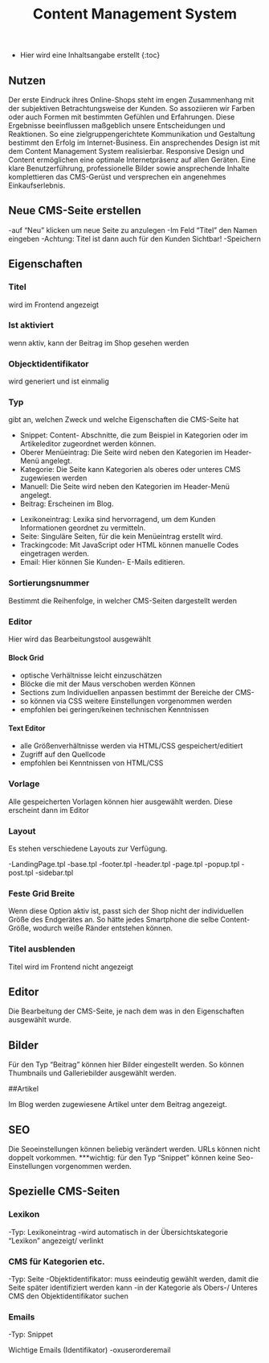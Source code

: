 ﻿---
layout: post
title: Content Management System
tags: marketing
permalink: /marketing/:title
---


+ Hier wird eine Inhaltsangabe erstellt
       {:toc}




## Nutzen


Der erste Eindruck ihres Online-Shops steht im engen Zusammenhang mit der subjektiven Betrachtungsweise der Kunden. So assoziieren wir Farben oder auch Formen mit bestimmten Gefühlen und Erfahrungen. Diese Ergebnisse beeinflussen maßgeblich unsere Entscheidungen und Reaktionen. So eine zielgruppengerichtete Kommunikation und Gestaltung bestimmt den Erfolg im Internet-Business. Ein ansprechendes Design ist mit dem Content Management System realisierbar. Responsive Design und Content ermöglichen eine optimale Internetpräsenz auf allen Geräten. Eine klare Benutzerführung, professionelle Bilder sowie ansprechende Inhalte komplettieren das CMS-Gerüst und versprechen ein angenehmes Einkaufserlebnis.
## Neue CMS-Seite erstellen


-auf “Neu” klicken um neue Seite zu anzulegen
-Im Feld “Titel” den Namen eingeben
-Achtung: Titel ist dann auch für den Kunden Sichtbar!
-Speichern




## Eigenschaften 


### Titel


wird im Frontend angezeigt


### Ist aktiviert


wenn aktiv, kann der Beitrag im Shop gesehen werden


### Objecktidentifikator


wird generiert und ist einmalig


### Typ


gibt an, welchen Zweck und welche Eigenschaften die CMS-Seite hat


- Snippet: Content- Abschnitte, die zum Beispiel in Kategorien oder im Artikeleditor zugeordnet werden können.
- Oberer Menüeintrag: Die Seite wird neben den Kategorien im Header-Menü angelegt.
- Kategorie: Die Seite kann Kategorien als oberes oder unteres CMS zugewiesen werden 
- Manuell: Die Seite wird neben den Kategorien im Header-Menü angelegt.
- Beitrag: Erscheinen im Blog.
* Lexikoneintrag: Lexika sind hervorragend, um dem Kunden Informationen geordnet zu vermitteln. 
* Seite: Singuläre Seiten, für die kein Menüeintrag erstellt wird.
* Trackingcode: Mit JavaScript oder HTML können manuelle Codes eingetragen werden.
* Email: Hier können Sie Kunden- E-Mails editieren.


### Sortierungsnummer


Bestimmt die Reihenfolge, in welcher CMS-Seiten dargestellt werden


### Editor


Hier wird das Bearbeitungstool ausgewählt


#### Block Grid


* optische Verhältnisse leicht einzuschätzen
* Blöcke die mit der Maus verschoben werden Können
* Sections zum Individuellen anpassen bestimmt der Bereiche der CMS-
* so können via CSS weitere Einstellungen vorgenommen werden
* empfohlen bei geringen/keinen technischen Kenntnissen


#### Text Editor


* alle Größenverhältnisse werden via HTML/CSS gespeichert/editiert
* Zugriff auf den Quellcode
* empfohlen bei Kenntnissen von HTML/CSS


### Vorlage


Alle gespeicherten Vorlagen können hier ausgewählt werden. Diese erscheint dann im Editor


### Layout


Es stehen verschiedene Layouts zur Verfügung.
        
-LandingPage.tpl
-base.tpl
-footer.tpl
-header.tpl
-page.tpl
-popup.tpl
-post.tpl
-sidebar.tpl


### Feste Grid Breite


Wenn diese Option aktiv ist, passt sich der Shop nicht der individuellen Größe des Endgerätes an. So hätte jedes Smartphone die selbe Content-Größe, wodurch weiße Ränder entstehen können.




### Titel ausblenden 


Titel wird im Frontend nicht angezeigt


## Editor


Die Bearbeitung der CMS-Seite, je nach dem was in den Eigenschaften ausgewählt wurde.


## Bilder


Für den Typ “Beitrag” können hier Bilder eingestellt werden. So können Thumbnails und Galleriebilder ausgewählt werden.


##Artikel


Im Blog werden zugewiesene Artikel unter dem Beitrag angezeigt.


## SEO


Die Seoeinstellungen können beliebig verändert werden. URLs können nicht doppelt vorkommen. 
***wichtig: für den Typ “Snippet” können keine Seo-Einstellungen vorgenommen werden.


## Spezielle CMS-Seiten


### Lexikon
-Typ: Lexikoneintrag
-wird automatisch in der Übersichtskategorie “Lexikon” angezeigt/ verlinkt        


### CMS für Kategorien etc.


-Typ: Seite
-Objektidentifikator: muss eeindeutig gewählt werden, damit die Seite später identifiziert werden kann
-in der Kategorie als Obers-/ Unteres CMS  den Objektidentifikator suchen


### Emails


-Typ: Snippet
        
Wichtige Emails (Identifikator)
-oxuserorderemail